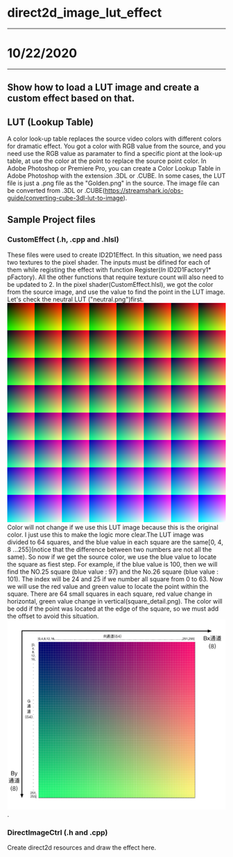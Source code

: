 # direct2d_image_lut_effect
---
# 10/22/2020
---
Show how to load a LUT image and create a custom effect based on that.
---
## LUT (Lookup Table)
A color look-up table replaces the source video colors with different colors for dramatic effect. You got a color with RGB value from the source, and you need use the RGB value as paramater to find a specific piont at the look-up table, at use the color at the point to replace the source point color.
In Adobe Photoshop or Premiere Pro, you can create a Color Lookup Table in Adobe Photoshop with the extension .3DL or .CUBE. In some cases, the LUT file is just a .png file as the "Golden.png" in the source. The image file can be converted from .3DL or .CUBE(https://streamshark.io/obs-guide/converting-cube-3dl-lut-to-image).
## Sample Project files
### CustomEffect (.h, .cpp and .hlsl)
These files were used to create ID2D1Effect. In this situation, we need pass two textures to the pixel shader. The inputs must be difined for each of them while registing the effect with function Register(_In_ ID2D1Factory1* pFactory). All the other functions that require texture count will also need to be updated to 2.
In the pixel shader(CustomEffect.hlsl), we got the color from the source image, and use the value to find the point in the LUT image. 
Let's check the neutral LUT ("neutral.png")first.![neutral](https://raw.githubusercontent.com/se6en/direct2d_image_lut_effect/master/readme_resources/neutral.png)  
Color will not change if we use this LUT image because this is the original color. I just use this to make the logic more clear.The LUT image was divided to 64 squares, and the blue value in each square are the same[0, 4, 8 ...255](notice that the difference between two numbers are not all the same). So now if we get the source color, we use the blue value to locate the square as fiest step. For example, if the blue value is 100, then we will find the NO.25 square (blue value : 97) and the No.26 square (blue value : 101). The index will be 24 and 25 if we number all square from 0 to 63. Now we will use the red value and green value to locate the point within the square. There are 64 small squares in each square, red value change in horizontal, green value change in vertical(square_detail.png). The color will be odd if the point was located at the edge of the square, so we must add the offset to avoid this situation.
![square_detal](https://raw.githubusercontent.com/se6en/direct2d_image_lut_effect/master/readme_resources/square_detail.png).
### DirectImageCtrl (.h and .cpp)
Create direct2d resources and draw the effect here.
